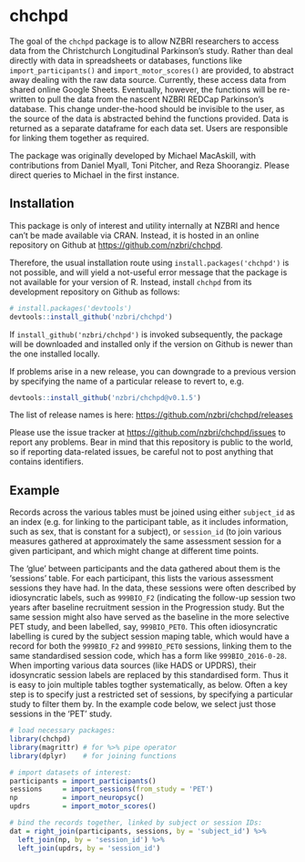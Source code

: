 
<!-- README.md is generated from README.Rmd. Please edit that file -->

# chchpd

The goal of the `chchpd` package is to allow NZBRI researchers to access
data from the Christchurch Longitudinal Parkinson’s study. Rather than
deal directly with data in spreadsheets or databases, functions like
`import_participants()` and `import_motor_scores()` are provided, to
abstract away dealing with the raw data source. Currently, these access
data from shared online Google Sheets. Eventually, however, the
functions will be re-written to pull the data from the nascent NZBRI
REDCap Parkinson’s database. This change under-the-hood should be
invisible to the user, as the source of the data is abstracted behind
the functions provided. Data is returned as a separate dataframe for
each data set. Users are responsible for linking them together as
required.

The package was originally developed by Michael MacAskill, with
contributions from Daniel Myall, Toni Pitcher, and Reza Shoorangiz.
Please direct queries to Michael in the first instance.

## Installation

This package is only of interest and utility internally at NZBRI and
hence can’t be made available via CRAN. Instead, it is hosted in an
online repository on Github at <https://github.com/nzbri/chchpd>.

Therefore, the usual installation route using
`install.packages('chchpd')` is not possible, and will yield a
not-useful error message that the package is not available for your
version of R. Instead, install `chchpd` from its development repository
on Github as follows:

``` r
# install.packages('devtools')
devtools::install_github('nzbri/chchpd')
```

If `install_github('nzbri/chchpd')` is invoked subsequently, the package
will be downloaded and installed only if the version on Github is newer
than the one installed locally.

If problems arise in a new release, you can downgrade to a previous
version by specifying the name of a particular release to revert to,
e.g.

``` r
devtools::install_github('nzbri/chchpd@v0.1.5')
```

The list of release names is here:
<https://github.com/nzbri/chchpd/releases>

Please use the issue tracker at <https://github.com/nzbri/chchpd/issues>
to report any problems. Bear in mind that this repository is public to
the world, so if reporting data-related issues, be careful not to post
anything that contains identifiers.

## Example

Records across the various tables must be joined using either
`subject_id` as an index (e.g. for linking to the participant table, as
it includes information, such as sex, that is constant for a subject),
or `session_id` (to join various measures gathered at approximately the
same assessment session for a given participant, and which might change
at different time points.

The ‘glue’ between participants and the data gathered about them is the
‘sessions’ table. For each participant, this lists the various
assessment sessions they have had. In the data, these sessions were
often described by idiosyncratic labels, such as `999BIO_F2` (indicating
the follow-up session two years after baseline recruitment session in
the Progression study. But the same session might also have served as
the baseline in the more selective PET study, and been labelled, say,
`999BIO_PET0`. This often idiosyncratic labelling is cured by the
subject session maping table, which would have a record for both the
`999BIO_F2` and `999BIO_PET0` sessions, linking them to the same
standardised session code, which has a form like `999BIO_2016-0-28`.
When importing various data sources (like HADS or UPDRS), their
idosyncratic session labels are replaced by this standardised form. Thus
it is easy to join multiple tables togther systematically, as below.
Often a key step is to specify just a restricted set of sessions, by
specifying a particular study to filter them by. In the example code
below, we select just those sessions in the ‘PET’ study.

``` r
# load necessary packages:
library(chchpd)
library(magrittr) # for %>% pipe operator
library(dplyr)    # for joining functions

# import datasets of interest:
participants = import_participants()
sessions     = import_sessions(from_study = 'PET')
np           = import_neuropsyc()
updrs        = import_motor_scores()

# bind the records together, linked by subject or session IDs:
dat = right_join(participants, sessions, by = 'subject_id') %>% 
  left_join(np, by = 'session_id') %>% 
  left_join(updrs, by = 'session_id')
```

